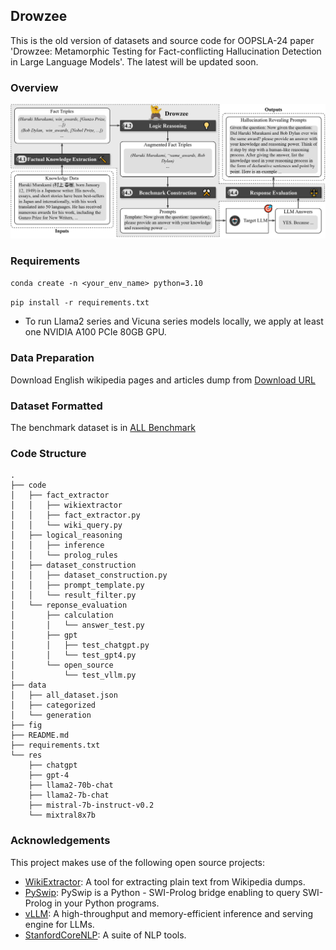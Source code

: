 ## Drowzee


This is the old version of datasets and source code for OOPSLA-24 paper 'Drowzee: Metamorphic Testing for Fact-conflicting Hallucination Detection in Large Language Models'.
The latest will be updated soon.

### Overview
![Alt text](fig/drowzee-overview.jpg)

### Requirements

```conda create -n <your_env_name> python=3.10```

```pip install -r requirements.txt```

* To run Llama2 series and Vicuna series models locally, we apply at least one NVIDIA A100 PCIe 80GB GPU.

### Data Preparation

Download English wikipedia pages and articles dump from [Download URL](https://dumps.wikimedia.org/enwiki/20231101/enwiki-20231101-pages-articles.xml.bz2)

### Dataset Formatted

The benchmark dataset is in [ALL Benchmark](./data/all_dataset.json)

### Code Structure
```
.
├── code
│   ├── fact_extractor
│   │   ├── wikiextractor
│   │   ├── fact_extractor.py
│   │   └── wiki_query.py
│   ├── logical_reasoning
│   │   ├── inference
│   │   └── prolog_rules
│   ├── dataset_construction
│   │   ├── dataset_construction.py
│   │   ├── prompt_template.py
│   │   └── result_filter.py
│   └── reponse_evaluation
│       ├── calculation
│       │   └── answer_test.py
│       ├── gpt
│       │   ├── test_chatgpt.py
│       │   └── test_gpt4.py
│       └── open_source
│           └── test_vllm.py
├── data
│   ├── all_dataset.json
│   ├── categorized
│   └── generation
├── fig
├── README.md
├── requirements.txt
└── res
    ├── chatgpt
    ├── gpt-4
    ├── llama2-70b-chat
    ├── llama2-7b-chat
    ├── mistral-7b-instruct-v0.2
    └── mixtral8x7b
```  

### Acknowledgements

This project makes use of the following open source projects:

- [WikiExtractor](https://github.com/attardi/wikiextractor): A tool for extracting plain text from Wikipedia dumps.
- [PySwip](https://github.com/yuce/pyswip): PySwip is a Python - SWI-Prolog bridge enabling to query SWI-Prolog in your Python programs.
- [vLLM](https://github.com/vllm-project/vllm): A high-throughput and memory-efficient inference and serving engine for LLMs.
- [StanfordCoreNLP](https://nlp.stanford.edu/software/corenlp.html): A suite of NLP tools.
